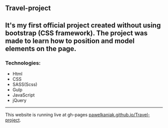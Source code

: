 ## Travel-project

It's my first official project created without using bootstrap (CSS framework).
The project was made to learn how to position and model elements on the page. 
-----------------
### Technologies:

* Html
* CSS
* SASS(Scss) 
* Gulp
* JavaScript
* jQuery

----------------
This website is running live at gh-pages [pawelkaniak.github.io/Travel-project](https://pawelkaniak.github.io/Travel-project/).